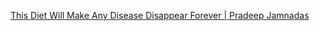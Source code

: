 [This Diet Will Make Any Disease Disappear Forever | Pradeep Jamnadas](https://youtu.be/UV4HORgJmUo)
